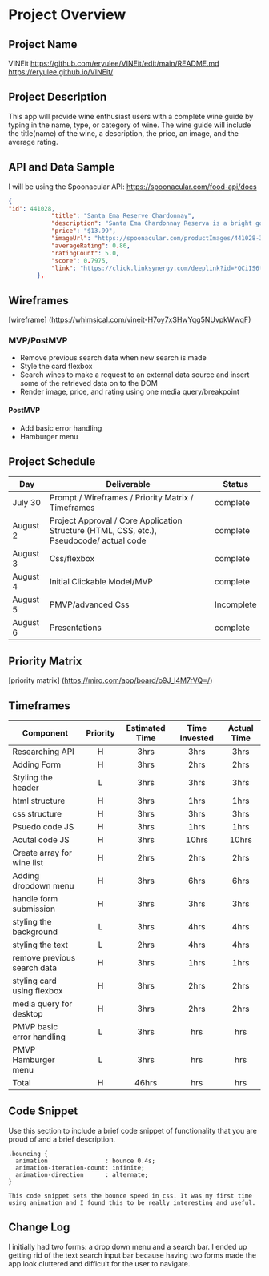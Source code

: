 # Project Overview

## Project Name
VINEit
https://github.com/eryulee/VINEit/edit/main/README.md
https://eryulee.github.io/VINEit/

## Project Description

This app will provide wine enthusiast users with a complete wine guide by typing in the name, type, or category of wine. The wine guide will include the title(name) of the wine, a description, the price, an image, and the average rating.

## API and Data Sample
I will be using the Spoonacular API:
https://spoonacular.com/food-api/docs

```json
{
"id": 441028,
            "title": "Santa Ema Reserve Chardonnay",
            "description": "Santa Ema Chardonnay Reserva is a bright golden yellow colored wine that comes from the Leyda Valley. A bouquet of ripe tropical fruits emerges, such as bananas and passion fruit along with touches of honey and vanilla. In the mouth, it is a wine of good balance and pleasant acidity.Ideal to go with oily fish and sauces, seafood and grilled crab. Also ideal for white meat and mature cheeses.",
            "price": "$13.99",
            "imageUrl": "https://spoonacular.com/productImages/441028-312x231.jpg",
            "averageRating": 0.86,
            "ratingCount": 5.0,
            "score": 0.7975,
            "link": "https://click.linksynergy.com/deeplink?id=*QCiIS6t4gA&mid=2025&murl=https%3A%2F%2Fwww.wine.com%2Fproduct%2Fsanta-ema-reserve-chardonnay-2014%2F153496"
        },
```

## Wireframes

[wireframe] (https://whimsical.com/vineit-H7oy7xSHwYqg5NUvpkWwqF)



### MVP/PostMVP
- Remove previous search data when new search is made
- Style the card flexbox
- Search wines to make a request to an external data source and insert some of the retrieved data on to the DOM
- Render image, price, and rating using one media query/breakpoint


#### PostMVP  
- Add basic error handling
- Hamburger menu

## Project Schedule

|  Day | Deliverable | Status
|---|---| ---|
|July 30| Prompt / Wireframes / Priority Matrix / Timeframes |complete
|August 2| Project Approval / Core Application Structure (HTML, CSS, etc.), Pseudocode/ actual code | complete
|August 3| Css/flexbox | complete
|August 4| Initial Clickable Model/MVP  | complete
|August 5| PMVP/advanced Css | Incomplete
|August 6| Presentations | complete

## Priority Matrix

[priority matrix] (https://miro.com/app/board/o9J_l4M7rVQ=/)

## Timeframes
| Component | Priority | Estimated Time | Time Invested | Actual Time |
| --- | :---: |  :---: | :---: | :---: |
| Researching API | H | 3hrs| 3hrs | 3hrs |
| Adding Form | H | 3hrs | 2hrs | 2hrs |
| Styling the header | L | 3hrs | 3hrs | 3hrs |
| html structure | H | 3hrs| 1hrs | 1hrs |
| css structure | H | 3hrs | 3hrs | 3hrs |
| Psuedo code JS | H | 3hrs | 1hrs | 1hrs |
| Acutal code JS | H | 3hrs | 10hrs | 10hrs |
| Create array for wine list | H | 2hrs | 2hrs | 2hrs |
| Adding dropdown menu | H | 3hrs | 6hrs | 6hrs |
| handle form submission | H | 3hrs | 3hrs | 3hrs |
| styling the background | L | 3hrs | 4hrs | 4hrs |
| styling the text | L | 2hrs | 4hrs | 4hrs |
| remove previous search data | H | 3hrs | 1hrs | 1hrs |
| styling card using flexbox | H | 3hrs | 2hrs | 2hrs |
| media query for desktop | H | 3hrs | 2hrs | 2hrs |
| PMVP basic error handling | L | 3hrs | hrs | hrs |
| PMVP Hamburger menu | L | 3hrs | hrs | hrs |
| Total | H | 46hrs| hrs | hrs |




## Code Snippet

Use this section to include a brief code snippet of functionality that you are proud of and a brief description.  

```
.bouncing {
  animation                : bounce 0.4s;
  animation-iteration-count: infinite;
  animation-direction      : alternate;
}

This code snippet sets the bounce speed in css. It was my first time using animation and I found this to be really interesting and useful.
```

## Change Log
I initially had two forms: a drop down menu and a search bar. I ended up getting rid of the text search input bar because having two forms made the app look cluttered and difficult for the user to navigate.

